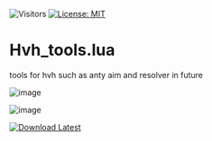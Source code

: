 ![Visitors](https://api.visitorbadge.io/api/visitors?path=https%3A%2F%2Fgithub.com%2Ftitaniummachine1%2FHvh_tools/blob/main/Hvh_tools.lua&label=Visitors&countColor=%23263759&style=plastic)
[![License: MIT](https://img.shields.io/badge/License-MIT-yellow.svg)](https://opensource.org/licenses/MIT)


# Hvh_tools.lua
tools for hvh such as anty aim and resolver in future

![image](https://user-images.githubusercontent.com/78664175/233135282-c3a2bfe6-dd69-47f0-9d54-441a2597c34e.png)

![image](https://user-images.githubusercontent.com/78664175/233135597-f45177ec-17f4-4048-92d9-91e7b8dd4ddd.png)

[![Download Latest](https://img.shields.io/github/downloads/titaniummachine1/Hvh_tools.lua/total.svg?style=for-the-badge&logo=download&label=Download%20Latest)](https://github.com/titaniummachine1/Hvh_tools.lua/releases/latest/download/Hvh_tools.lua)

